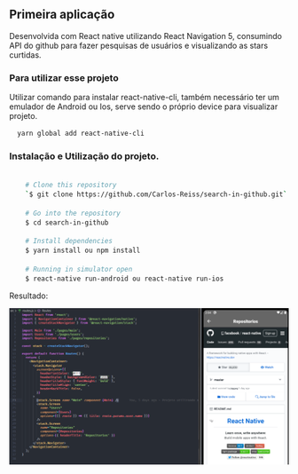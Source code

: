 ## **Primeira aplicação**
  Desenvolvida com React native utilizando React Navigation 5, consumindo API do github para fazer
  pesquisas de usuários e visualizando as stars curtidas.
  
### Para utilizar esse projeto 
  Utilizar comando para instalar react-native-cli, também necessário ter um emulador de Android ou Ios, serve sendo o próprio device para visualizar projeto.
  ```bash
    yarn global add react-native-cli
  ```

### Instalação e Utilização do projeto.

```bash

    # Clone this repository
    `$ git clone https://github.com/Carlos-Reiss/search-in-github.git`

    # Go into the repository
    $ cd search-in-github

    # Install dependencies
    $ yarn install ou npm install

    # Running in simulator open
    $ react-native run-android ou react-native run-ios

```

Resultado:

![WebView](src/assets/imageDemo.png)
